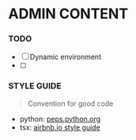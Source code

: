 # ADMIN CONTENT

### TODO

- [ ] Dynamic environment
- [ ] 
### STYLE GUIDE

> Convention for good code
- python: [peps.python.org](https://peps.python.org/pep-0000/#numerical-index)
- tsx: [airbnb.io style guide](https://airbnb.io/javascript/react/)

